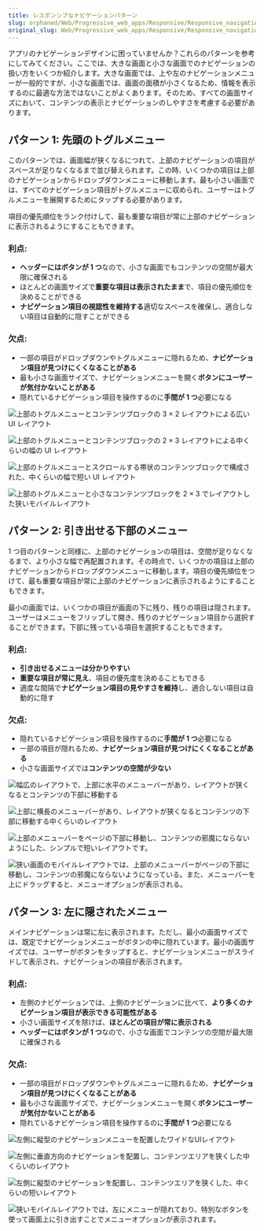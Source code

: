```yaml
---
title: レスポンシブなナビゲーションパターン
slug: orphaned/Web/Progressive_web_apps/Responsive/Responsive_navigation_patterns
original_slug: Web/Progressive_web_apps/Responsive/Responsive_navigation_patterns
---
```


アプリのナビゲーションデザインに困っていませんか？これらのパターンを参考にしてみてください。ここでは、大きな画面と小さな画面でのナビゲーションの扱い方をいくつか紹介します。大きな画面では、上や左のナビゲーションメニューが一般的ですが、小さな画面では、画面の面積が小さくなるため、情報を表示するのに最適な方法ではないことがよくあります。そのため、すべての画面サイズにおいて、コンテンツの表示とナビゲーションのしやすさを考慮する必要があります。

## パターン 1: 先頭のトグルメニュー

このパターンでは、画面幅が狭くなるにつれて、上部のナビゲーションの項目がスペースが足りなくなるまで並び替えられます。この時、いくつかの項目は上部のナビゲーションからドロップダウンメニューに移動します。最も小さい画面では、すべてのナビゲーション項目がトグルメニューに収められ、ユーザーはトグルメニューを展開するためにタップする必要があります。

項目の優先順位をランク付けして、最も重要な項目が常に上部のナビゲーションに表示されるようにすることもできます。

### 利点:

- **ヘッダーにはボタンが 1 つ**なので、小さな画面でもコンテンツの空間が最大限に確保される
- ほとんどの画面サイズで**重要な項目は表示されたまま**で、項目の優先順位を決めることができる
- **ナビゲーション項目の視認性を維持する**適切なスペースを確保し、適合しない項目は自動的に隠すことができる

### 欠点:

- 一部の項目がドロップダウンやトグルメニューに隠れるため、**ナビゲーション項目が見つけにくくなることがある**
- 最も小さな画面サイズで、ナビゲーションメニューを開く**ボタンにユーザーが気付かないことがある**
- 隠れているナビゲーション項目を操作するのに**手間が 1 つ**必要になる

![上部のトグルメニューとコンテンツブロックの 3 × 2 レイアウトによる広い UI レイアウト](design_patterns-pattern1.gif)

![上部のトグルメニューとコンテンツブロックの 2 × 3 レイアウトによる中くらいの幅の UI レイアウト](design_patterns-pattern2.gif)

![上部のトグルメニューとスクロールする帯状のコンテンツブロックで構成された、中くらいの幅で短い UI レイアウト](design_patterns-pattern3.gif)

![上部のトグルメニューと小さなコンテンツブロックを 2 × 3 でレイアウトした狭いモバイルレイアウト](design_patterns-pattern4.gif)

## パターン 2: 引き出せる下部のメニュー

1 つ目のパターンと同様に、上部のナビゲーションの項目は、空間が足りなくなるまで、より小さな幅で再配置されます。その時点で、いくつかの項目は上部のナビゲーションからドロップダウンメニューに移動します。項目の優先順位をつけて、最も重要な項目が常に上部のナビゲーションに表示されるようにすることもできます。

最小の画面では、いくつかの項目が画面の下に残り、残りの項目は隠されます。ユーザーはメニューをフリップして開き、残りのナビゲーション項目から選択することができます。下部に残っている項目を選択することもできます。

### 利点:

- **引き出せるメニューは分かりやすい**
- **重要な項目が常に見え**、項目の優先度を決めることもできる
- 適度な間隔で**ナビゲーション項目の見やすさを維持**し、適合しない項目は自動的に隠す

### 欠点:

- 隠れているナビゲーション項目を操作するのに**手間が 1 つ**必要になる
- 一部の項目が隠れるため、**ナビゲーション項目が見つけにくくなることがある**
- 小さな画面サイズでは**コンテンツの空間が少ない**

![幅広のレイアウトで、上部に水平のメニューバーがあり、レイアウトが狭くなるとコンテンツの下部に移動する](design_patterns-pattern5.gif)

![上部に横長のメニューバーがあり、レイアウトが狭くなるとコンテンツの下部に移動する中くらいのレイアウト](design_patterns-pattern6.gif)

![上部のメニューバーをページの下部に移動し、コンテンツの邪魔にならないようにした、シンプルで短いレイアウトです。](design_patterns-pattern7.gif)

![狭い画面のモバイルレイアウトでは、上部のメニューバーがページの下部に移動し、コンテンツの邪魔にならないようになっている。また、メニューバーを上にドラッグすると、メニューオプションが表示される。](design_patterns-pattern8.gif)

## パターン 3: 左に隠されたメニュー

メインナビゲーションは常に左に表示されます。ただし、最小の画面サイズでは、既定でナビゲーションメニューがボタンの中に隠れています。最小の画面サイズでは、ユーザーがボタンをタップすると、ナビゲーションメニューがスライドして表示され、ナビゲーションの項目が表示されます。

### 利点:

- 左側のナビゲーションでは、上側のナビゲーションに比べて、**より多くのナビゲーション項目が表示できる可能性がある**
- 小さい画面サイズを除けば、**ほとんどの項目が常に表示される**
- **ヘッダーにはボタンが 1 つ**なので、小さな画面でコンテンツの空間が最大限に確保される

### 欠点:

- 一部の項目がドロップダウンやトグルメニューに隠れるため、**ナビゲーション項目が見つけにくくなることがある**
- 最も小さな画面サイズで、ナビゲーションメニューを開く**ボタンにユーザーが気付かないことがある**
- 隠れているナビゲーション項目を操作するのに**手間が 1 つ**必要になる

![左側に縦型のナビゲーションメニューを配置したワイドなUIレイアウト](design_patterns-pattern9.gif)

![左側に垂直方向のナビゲーションを配置し、コンテンツエリアを狭くした中くらいのレイアウト](design_patterns-pattern10.gif)

![左側に縦型のナビゲーションを配置し、コンテンツエリアを狭くした、中くらいの短いレイアウト](design_patterns-pattern11.gif)

![狭いモバイルレイアウトでは、左にメニューが隠れており、特別なボタンを使って画面上に引き出すことでメニューオプションが表示されます。](design_patterns-pattern12.gif)
